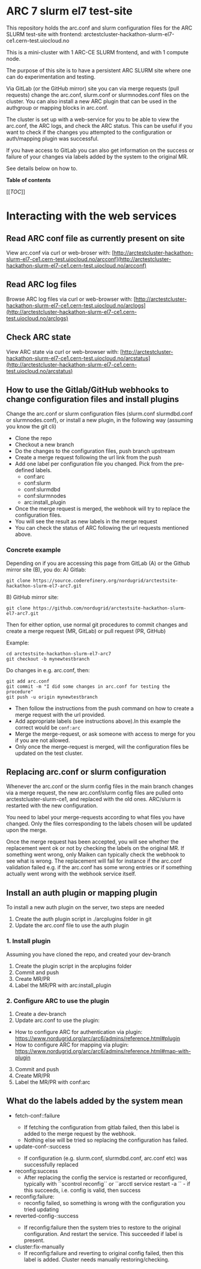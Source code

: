 # ARC 7 slurm el7 test-site
This repository holds the arc.conf and slurm configuration files for the ARC SLURM test-site with frontend: arctestcluster-hackathon-slurm-el7-ce1.cern-test.uiocloud.no

This is a mini-cluster with 1 ARC-CE SLURM frontend, and with 1 compute node. 

The purpose of this site is to have a persistent ARC SLURM site where one can do experimentation and testing. 

Via GitLab (or the GitHub mirror) site you can via merge requests (pull requests) change the arc.conf, slurm.conf or slurmnodes.conf files on the cluster. 
You can also install a new ARC plugin that can be used in the authgroup or mapping blocks in arc.conf. 

The cluster is set up with a web-service for you to be able to view the arc.conf, the ARC logs, and check the ARC status. This can be useful if you want to check if the changes you attempted to the configuration or auth/mapping plugin was successful. 

If you have access to GitLab you can also get information on the success or failure of your changes via labels added by the system to the original MR.  


See details below  on how to. 

**Table of contents**

[[_TOC_]] 


# Interacting with the web services

## Read ARC conf file as currently  present on site
View arc.conf via curl or web-broser with: [http://arctestcluster-hackathon-slurm-el7-ce1.cern-test.uiocloud.no/arcconf](http://arctestcluster-hackathon-slurm-el7-ce1.cern-test.uiocloud.no/arcconf)

## Read ARC log files
Browse ARC log files via curl or web-browser with: [http://arctestcluster-hackathon-slurm-el7-ce1.cern-test.uiocloud.no/arclogs](http://arctestcluster-hackathon-slurm-el7-ce1.cern-test.uiocloud.no/arclogs)


## Check ARC state
View ARC state via curl or web-browser with: [http://arctestcluster-hackathon-slurm-el7-ce1.cern-test.uiocloud.no/arcstatus](http://arctestcluster-hackathon-slurm-el7-ce1.cern-test.uiocloud.no/arcstatus)


## How to use the Gitlab/GitHub webhooks to change configuration files and install plugins
Change the arc.conf or slurm configuration files (slurm.conf slurmdbd.conf or slurmnodes.conf), or install a new plugin, in the following way 
(assuming you know the git cli)

- Clone the repo
- Checkout a new branch 
- Do the changes to the configuration files, push branch upstream
- Create a merge request following the url link from the push
- Add one label per configuration file you changed. Pick from the pre-defined labels.  
  - conf:arc 
  - conf:slurm
  - conf:slurmdbd
  - conf:slurmnodes
  - arc:install_plugin
- Once the merge request is merged, the webhook will try to replace the configuration files.
- You will see the result as new labels in the merge request
- You can check the status of ARC following the url requests mentioned above. 


### Concrete example
Depending on if you are accessing this page from GitLab (A) or the Github mirror site (B), you do:
A) Gitlab:

```
git clone https://source.coderefinery.org/nordugrid/arctestsite-hackathon-slurm-el7-arc7.git
``` 

B) GitHub mirror site:

```
git clone https://github.com/nordugrid/arctestsite-hackathon-slurm-el7-arc7.git
``` 

Then for either option, use normal git procedures to commit changes and create a merge request (MR, GitLab) or pull request (PR, GitHub)

Example:

```
cd arctestsite-hackathon-slurm-el7-arc7
git checkout -b mynewtestbranch
```

Do changes in e.g. arc.conf, then:

```
git add arc.conf
git commit -m "I did some changes in arc.conf for testing the procedure"
git push -u origin mynewtestbranch
``` 

- Then follow the instructions from the push command on how to create a merge request with the url provided. 
- Add appropriate labels (see instructions above).In this example the correct would be `conf:arc`
- Merge the merge-request, or ask someone with access to merge for you if you are not allowed.
- Only once the merge-request is merged, will the configuration files be updated on the test cluster. 



## Replacing arc.conf or slurm configuration

Whenever the arc.conf or the slurm config files in the main branch changes via a merge request, the new arc.conf/slurm config files are pulled onto arctestcluster-slurm-ce1, and replaced with the old ones. ARC/slurm is restarted with the new configuration. 

You need to label your merge-requests according to what files you have changed. Only the files corresponding to the labels chosen will be updated upon the merge. 

Once the merge request has been accepted, you will see whether the replacement went ok or not by checking the labels on the original MR. If something went wrong, only Maiken can typically check the webhook to see what is wrong. 
The replacement will fail for instance if the arc.conf validation failed e.g. if the arc.conf has some wrong entries or if something actually went wrong with the webhook service itself. 




## Install an auth plugin or mapping plugin
To install a new auth plugin on the server, two steps are needed
1. Create the auth plugin script in ./arcplugins folder in git
2. Update the arc.conf file to use the auth plugin 


### 1. Install plugin
Assuming you have cloned the repo, and created your dev-branch

1. Create the plugin script in the arcplugins folder
2. Commit and push
3. Create MR/PR
4. Label the MR/PR with arc:install_plugin

### 2. Configure ARC to use the plugin

1. Create a dev-branch
2. Update arc.conf to use the plugin:
  - How to configure ARC for authentication via plugin: https://www.nordugrid.org/arc/arc6/admins/reference.html#plugin
  - How to configure ARC for mapping via plugin: https://www.nordugrid.org/arc/arc6/admins/reference.html#map-with-plugin
3. Commit and push
4. Create MR/PR
5. Label the MR/PR with conf:arc



## What do the labels added by the system mean 

- fetch-conf:<conftype>:failure
  - If fetching the configuration from gitlab failed, then this label is added to the merge request by the webhook.
  - Nothing else will be tried so replacing the configuration has failed. 
- update-conf-<conftype>:success 
  - If configuration (e.g. slurm.conf, slurmdbd.conf, arc.conf etc) was successfully replaced
- reconfig:success
  -  After replacing the config the service is restarted or reconfigured, typically with ´´scontrol reconfig´´ or ´´arcctl service restart -a ´´ - if this succeeds, i.e. config is valid, then success
- reconfig:failure: 
  - reconfig failed, so something is wrong with the configuration you tried updating
- reverted-config-<conftype>:success
  - If reconfig:failure then the system tries to restore to the original configuration. And restart the service. This succeeded if label is present.
- cluster:fix-manually 
  - If reconfig:failure and reverting to original config failed, then this label is added. Cluster needs manually restoring/checking. 




